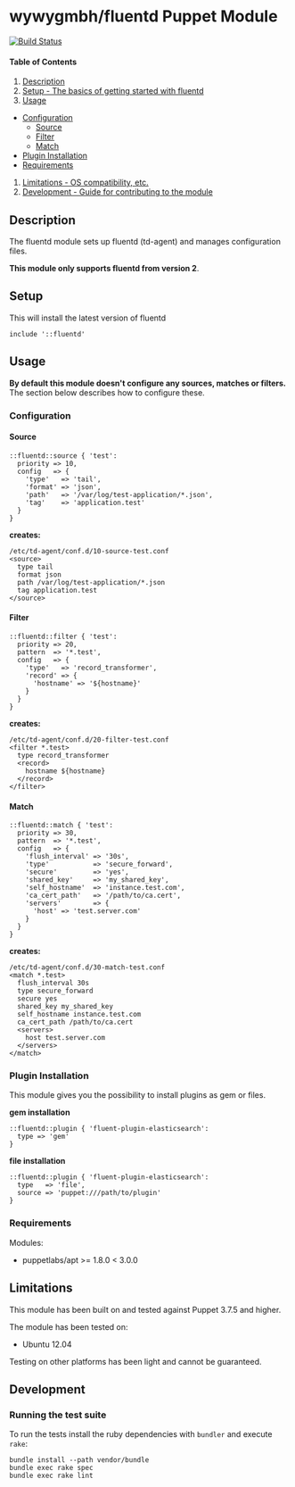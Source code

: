 # wywygmbh/fluentd Puppet Module

[![Build Status](https://travis-ci.org/wywygmbh/puppet-fluentd.svg?branch=master)](https://travis-ci.org/wywygmbh/puppet-fluentd)

#### Table of Contents

1. [Description](#description)
1. [Setup - The basics of getting started with fluentd](#setup)
1. [Usage](#usage)
  * [Configuration](#configuration)
    * [Source](#source)
    * [Filter](#filter)
    * [Match](#match)
  * [Plugin Installation](#plugin-installation)
  * [Requirements](#requirements)
1. [Limitations - OS compatibility, etc.](#limitations)
1. [Development - Guide for contributing to the module](#development)

## Description

The fluentd module sets up fluentd (td-agent) and manages configuration files.

**This module only supports fluentd from version 2**.

## Setup

This will install the latest version of fluentd

```puppet
include '::fluentd'
```

## Usage

**By default this module doesn't configure any sources, matches or filters.** The section below describes how to configure these.

### Configuration

#### Source
```puppet
::fluentd::source { 'test':
  priority => 10,
  config   => {
    'type'   => 'tail',
    'format' => 'json',
    'path'   => '/var/log/test-application/*.json',
    'tag'    => 'application.test'
  }
}
```
**creates:**
```
/etc/td-agent/conf.d/10-source-test.conf
<source>
  type tail
  format json
  path /var/log/test-application/*.json
  tag application.test
</source>
```
#### Filter
```puppet
::fluentd::filter { 'test':
  priority => 20,
  pattern  => '*.test',
  config   => {
    'type'   => 'record_transformer',
    'record' => {
      'hostname' => '${hostname}'
    }
  }
}
```
**creates:**
```
/etc/td-agent/conf.d/20-filter-test.conf
<filter *.test>
  type record_transformer
  <record>
    hostname ${hostname}
  </record>
</filter>
```
#### Match
```puppet
::fluentd::match { 'test':
  priority => 30,
  pattern  => '*.test',
  config   => {
    'flush_interval' => '30s',
    'type'           => 'secure_forward',
    'secure'         => 'yes',
    'shared_key'     => 'my_shared_key',
    'self_hostname'  => 'instance.test.com',
    'ca_cert_path'   => '/path/to/ca.cert',
    'servers'        => {
      'host' => 'test.server.com'
    }
  }
}
```
**creates:**
```
/etc/td-agent/conf.d/30-match-test.conf
<match *.test>
  flush_interval 30s
  type secure_forward
  secure yes
  shared_key my_shared_key
  self_hostname instance.test.com
  ca_cert_path /path/to/ca.cert
  <servers>
    host test.server.com
  </servers>
</match>
```

### Plugin Installation

This module gives you the possibility to install plugins as gem or files.

**gem installation**
```puppet
::fluentd::plugin { 'fluent-plugin-elasticsearch':
  type => 'gem'
}
```
**file installation**
```puppet
::fluentd::plugin { 'fluent-plugin-elasticsearch':
  type   => 'file',
  source => 'puppet:///path/to/plugin'
}
```

### Requirements

Modules:
* puppetlabs/apt >= 1.8.0 < 3.0.0

## Limitations
This module has been built on and tested against Puppet 3.7.5 and higher.

The module has been tested on:

* Ubuntu 12.04

Testing on other platforms has been light and cannot be guaranteed.

## Development

### Running the test suite

To run the tests install the ruby dependencies with `bundler` and execute
`rake`:

```
bundle install --path vendor/bundle
bundle exec rake spec
bundle exec rake lint
```
